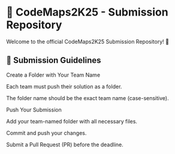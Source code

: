 # 🚀 CodeMaps2K25 - Submission Repository
Welcome to the official CodeMaps2K25 Submission Repository! 🎉
## 📌 Submission Guidelines


Create a Folder with Your Team Name


Each team must push their solution as a folder.


The folder name should be the exact team name (case-sensitive).





Push Your Submission



Add your team-named folder with all necessary files.


Commit and push your changes.


Submit a Pull Request (PR) before the deadline.











